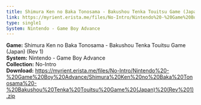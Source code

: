 ```yaml
---
title: Shimura Ken no Baka Tonosama - Bakushou Tenka Touitsu Game (Japan) (Rev 1)
link: https://myrient.erista.me/files/No-Intro/Nintendo%20-%20Game%20Boy%20Advance/Shimura%20Ken%20no%20Baka%20Tonosama%20-%20Bakushou%20Tenka%20Touitsu%20Game%20(Japan)%20(Rev%201).zip
type: single1
System: Nintendo - Game Boy Advance
---
```

<b>Game:</b> Shimura Ken no Baka Tonosama - Bakushou Tenka Touitsu Game (Japan) (Rev 1)<br>
<b>System:</b> Nintendo - Game Boy Advance<br>
<b>Collection:</b> No-Intro<br>
<b>Download:</b> https://myrient.erista.me/files/No-Intro/Nintendo%20-%20Game%20Boy%20Advance/Shimura%20Ken%20no%20Baka%20Tonosama%20-%20Bakushou%20Tenka%20Touitsu%20Game%20(Japan)%20(Rev%201).zip